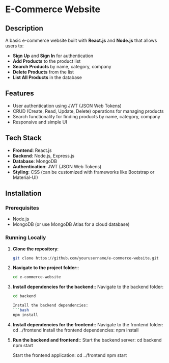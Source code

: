 # E-Commerce Website

## Description

A basic e-commerce website built with **React.js** and **Node.js** that allows users to:

- **Sign Up** and **Sign In** for authentication
- **Add Products** to the product list
- **Search Products** by name, category, company
- **Delete Products** from the list
- **List All Products** in the database

## Features

- User authentication using JWT (JSON Web Tokens)
- CRUD (Create, Read, Update, Delete) operations for managing products
- Search functionality for finding products by name, category, company
- Responsive and simple UI

## Tech Stack

- **Frontend**: React.js
- **Backend**: Node.js, Express.js
- **Database**: MongoDB
- **Authentication**: JWT (JSON Web Tokens)
- **Styling**: CSS (can be customized with frameworks like Bootstrap or Material-UI)

## Installation

### Prerequisites

- Node.js
- MongoDB (or use MongoDB Atlas for a cloud database)

### Running Locally

1. **Clone the repository**:
   ```bash
   git clone https://github.com/yourusername/e-commerce-website.git

2. **Navigate to the project folder:**:
   ```bash
   cd e-commerce-website
   
3. **Install dependencies for the backend:**:
   Navigate to the backend folder:
   ```bash
   cd backend
   
   Install the backend dependencies:
   ```bash
   npm install

5. **Install dependencies for the frontend:**:
   Navigate to the frontend folder: cd ../frontend
   Install the frontend dependencies: npm install

6. **Run the backend and frontend:**:
   Start the backend server:
   cd backend
   npm start

   Start the frontend application:
   cd ../frontend
   npm start

